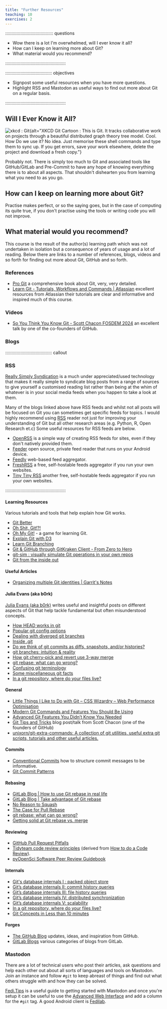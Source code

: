 ```yaml
---
title: "Further Resources"
teaching: 10
exercises: 2
---
```


:::::::::::::::::::::::::::::::::::::: questions

- Wow there is a lot I'm overwhelmed, will I ever know it all?
- How can I keep on learning more about Git?
- What material would you recommend?

::::::::::::::::::::::::::::::::::::::::::::::::

::::::::::::::::::::::::::::::::::::: objectives

- Signpost some useful resources when you have more questions.
- Highlight RSS and Mastodon as useful ways to find out more about Git on a regular basis.

::::::::::::::::::::::::::::::::::::::::::::::::

## Will I Ever Know it All?

![[xkcd : Git](https://xkcd.com/1597/)](https://imgs.xkcd.com/comics/git.png){alt="XKCD Git Cartoon : This is Git. It tracks collaborative work on projects through a beautiful distributed graph theory tree model. Cool. How Do we use it? No idea. Just memorise these shell commands and type them to sync up. If you get errors, save your work elsewhere, delete the project and download a fresh copy."}

Probably not. There is simply too much to Git and associated tools like GitHub/GitLab and Pre-Commit to have any hope of
knowing everything there is to about all aspects. That shouldn't dishearten you from learning what you need to as you
go.

## How can I keep on learning more about Git?

Practise makes perfect, or so the saying goes, but in the case of computing its quite true, if you don't practise using
the tools or writing code you will not improve.

## What material would you recommend?

This course is the result of the author(s) learning path which was not undertaken in isolation but a consequence of
years of usage and a lot of reading.  Below there are links to a number of references, blogs, videos and so forth for
finding out more about Git, GitHub and so forth.

### References

- [Pro Git](https://git-scm.com/book/en/v2) a comprehensive book about Git, very, very detailed.
- [Learn Git - Tutorials, Workflows and Commands | Atlassian](https://www.atlassian.com/git) excellent resources from
  Atlassian their tutorials are clear and informative and inspired much of this course.

### Videos

- [So You Think You Know Git - Scott Chacon FOSDEM 2024](https://www.youtube.com/watch?v=aolI_Rz0ZqY) an excellent talk
  by one of the co-founders of GitHub.

### Blogs

::::::::::::::::::::::::::::::::::::: callout

### RSS

[Really Simply Syndication](https://rssboard.org/rss-specification) is a much under appreciated/used technology that
makes it really simple to syndicate blog posts from a range of sources to give yourself a customised reading list rather
than being at the whim of whatever is in your social media feeds when you happen to take a look at them.

Many of the blogs linked above have RSS feeds and whilst not all posts will be focused on Git you can sometimes get
specific feeds for topics. I would highly recommend using [RSS](https://en.wikipedia.org/wiki/RSS) reader not just for
improving your understanding of Git but all other research areas (e.g. Python, R, Open Research et.c) Some useful
resources for RSS feeds are below.

- [OpenRSS](https://openrss.org/) is a simple way of creating RSS feeds for sites, even if they don't natively provided
  them.
- [Feeder](https://github.com/spacecowboy/Feeder) open source, private feed reader that runs on your Android device.
- [Feedly](https://feedly.com/) web-based feed aggregator.
- [FreshRSS](https://www.freshrss.org/) a free, self-hostable feeds aggregator if you run your own websites.
- [Tiny Tiny RSS](https://tt-rss.org/) another free, self-hostable feeds aggregator if you run your own websites.

::::::::::::::::::::::::::::::::::::::::::::::::

#### Learning Resources

Various tutorials and tools that help explain how Git works.

- [Git Better](https://gitbetter.substack.com/archive?sort=new)
- [Oh Shit, Git!?!](https://ohshitgit.com/)
- [Oh My Git!](https://ohmygit.org/) - a game for learning Git.
- [Explain Git with D3](https://onlywei.github.io/explain-git-with-d3/#clean)
- [Learn Git Branching](https://learngitbranching.js.org/)
- [Git & GitHub through GitKraken Client - From Zero to Hero](https://srse-git-github-zero2hero.netlify.app/)
- [git-sim : visually simulate Git operations in your own repos](https://initialcommit.com/blog/git-sim)
- [Git from the inside out](https://maryrosecook.com/blog/post/git-from-the-inside-out)

#### Useful Articles

- [Organizing multiple Git identities | Garrit's
  Notes](https://garrit.xyz/posts/2023-10-13-organizing-multiple-git-identities)

#### Julia Evans (aka b0rk)

[Julia Evans (aka b0rk)](https://jvns.ca/#git) writes useful and insightful posts on different aspects of Git
that help tackle fundamental but often misunderstood concepts.

- [How HEAD works in git](https://jvns.ca/blog/2024/03/08/how-head-works-in-git/)
- [Popular git config options](https://jvns.ca/blog/2024/02/16/popular-git-config-options/)
- [Dealing with diverged git branches](https://jvns.ca/blog/2024/02/01/dealing-with-diverged-git-branches/)
- [Inside .git](https://jvns.ca/blog/2024/01/26/inside-git/)
- [Do we think of git commits as diffs, snapshots, and/or
  histories?](https://jvns.ca/blog/2024/01/05/do-we-think-of-git-commits-as-diffs--snapshots--or-histories/)
- [git branches: intuition & reality](https://jvns.ca/blog/2023/11/23/branches-intuition-reality/)
- [How git cherry-pick and revert use 3-way merge](https://jvns.ca/blog/2023/11/10/how-cherry-pick-and-revert-work/)
- [git rebase: what can go wrong?](https://jvns.ca/blog/2023/11/06/rebasing-what-can-go-wrong-/)
- [Confusing git terminology](https://jvns.ca/blog/2023/11/01/confusing-git-terminology/)
- [Some miscellaneous git facts](https://jvns.ca/blog/2023/10/20/some-miscellaneous-git-facts/)
- [In a git repository, where do your files
  live?](https://jvns.ca/blog/2023/09/14/in-a-git-repository--where-do-your-files-live-/)

#### General

- [Little Things I Like to Do with Git – CSS Wizardry – Web Performance
  Optimisation](https://csswizardry.com/2017/05/little-things-i-like-to-do-with-git/#praise-people)
- [Modern Git Commands and Features You Should Be Using](https://martinheinz.dev/blog/109)
- [Advanced Git Features You Didn’t Know You Needed](https://martinheinz.dev/blog/43)
- [Git Tips and Tricks](https://blog.gitbutler.com/git-tips-and-tricks/) blog post/talk from Scott Chacon (one of the
  founders of GitHub)
- [unixorn/git-extra-commands: A collection of git utilities, useful extra git scripts, tutorials and other useful
  articles.](https://github.com/unixorn/git-extra-commands)

#### Commits

- [Conventional Commits](https://www.conventionalcommits.org/en/v1.0.0/) how to structure commit messages to be
  informative.
- [Git Commit Patterns](https://dev.to/hornet_daemon/git-commit-patterns-5dm7)

#### Rebasing

- [GitLab Blog | How to use Git rebase in real life](https://about.gitlab.com/blog/2022/11/08/rebase-in-real-life/)
- [GitLab Blog | Take advantage of Git rebase](https://about.gitlab.com/blog/2022/10/06/take-advantage-of-git-rebase/)
- [No Reason to Squash](https://arialdomartini.github.io/no-reason-to-squash)
- [The Case for Pull Rebase](https://megakemp.com/2019/03/20/the-case-for-pull-rebase/)
- [git rebase: what can go wrong?](https://jvns.ca/blog/2023/11/06/rebasing-what-can-go-wrong-/)
- [Getting solid at Git rebase
  vs. merge](https://medium.com/@porteneuve/getting-solid-at-git-rebase-vs-merge-4fa1a48c53aa)

#### Reviewing

- [GitHub Pull Request Pitfalls](https://davidism.com/github-pull-request-pitfalls/)
- [Tidyteam code review principles](https://code-review.tidyverse.org/) (derived from [How to do a Code
  Review](https://google.github.io/eng-practices/review/reviewer/)).
- [pyOpenSci Software Peer Review Guidebook](https://www.pyopensci.org/software-peer-review/)

#### Internals

- [Git's database internals I : packed object store](https://github.blog/2022-08-29-gits-database-internals-i-packed-object-store/)
- [Git’s database internals II: commit history queries](https://github.blog/2022-08-30-gits-database-internals-ii-commit-history-queries/)
- [Git’s database internals III: file history queries](https://github.blog/2022-08-31-gits-database-internals-iii-file-history-queries/)
- [Git’s database internals IV: distributed synchronization](https://github.blog/2022-09-01-gits-database-internals-iv-distributed-synchronization/)
- [Git’s database internals V: scalability](https://github.blog/2022-09-02-gits-database-internals-v-scalability/)
- [In a git repository, where do your files live?](https://jvns.ca/blog/2023/09/14/in-a-git-repository--where-do-your-files-live-/)
- [Git Concepts in Less than 10 minutes](https://www.both.org/?p=3383)

#### Forges

- [The GitHub Blog](https://github.blog/) updates, ideas, and inspiration from GitHub.
- [GitLab Blogs](https://about.gitlab.com/blog/) various categories of blogs from GitLab.

### Mastodon

There are a lot of technical users who post their articles, ask questions and help each other out about all sorts
of languages and tools on Mastodon. Join an instance and follow `#git` to keep abreast of things and find out what
others struggle with and how they can be solved.

[Fedi.Tips](https://fedi.tips/) is a useful guide to getting started with Mastodon and once you're setup it can be
useful to use the [Advanced Web
Interface](https://fedi.tips/how-to-activate-mastodons-tweetdeck-style-advanced-web-interface/) and add a column for the
`#git` tag. A good Android client is [Fedilab](https://fedilab.app/).
